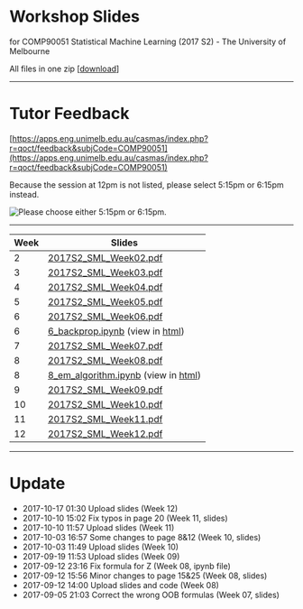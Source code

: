 # Workshop Slides
for COMP90051 Statistical Machine Learning (2017 S2) - The University of Melbourne

All files in one zip [[download](slides/all.zip)]

---
# Tutor Feedback
[https://apps.eng.unimelb.edu.au/casmas/index.php?r=qoct/feedback&subjCode=COMP90051](https://apps.eng.unimelb.edu.au/casmas/index.php?r=qoct/feedback&subjCode=COMP90051)

Because the session at 12pm is not listed, please select 5:15pm or 6:15pm instead.

![Please choose either 5:15pm or 6:15pm.](https://raw.githubusercontent.com/yuan-li/comp90051-2017/master/classes.png)

---

Week|Slides 
----|------
2|[2017S2_SML_Week02.pdf](slides/2017S2_SML_Week02.pdf)
3|[2017S2_SML_Week03.pdf](slides/2017S2_SML_Week03.pdf)
4|[2017S2_SML_Week04.pdf](slides/2017S2_SML_Week04.pdf)
5|[2017S2_SML_Week05.pdf](slides/2017S2_SML_Week05.pdf)
6|[2017S2_SML_Week06.pdf](slides/2017S2_SML_Week06.pdf)
6|[6_backprop.ipynb](slides/6_backprop.ipynb) (view in [html](slides/6_backprop.html))
7|[2017S2_SML_Week07.pdf](slides/2017S2_SML_Week07.pdf)
8|[2017S2_SML_Week08.pdf](slides/2017S2_SML_Week08.pdf)
8|[8_em_algorithm.ipynb](slides/8_em_algorithm.ipynb) (view in [html](slides/8_em_algorithm.html))
9|[2017S2_SML_Week09.pdf](slides/2017S2_SML_Week09.pdf)
10|[2017S2_SML_Week10.pdf](slides/2017S2_SML_Week10.pdf)
11|[2017S2_SML_Week11.pdf](slides/2017S2_SML_Week11.pdf)
12|[2017S2_SML_Week12.pdf](slides/2017S2_SML_Week12.pdf)

---
# Update
* 2017-10-17 01:30 Upload slides (Week 12)
* 2017-10-10 15:02 Fix typos in page 20 (Week 11, slides)
* 2017-10-10 11:57 Upload slides (Week 11)
* 2017-10-03 16:57 Some changes to page 8&12 (Week 10, slides)
* 2017-10-03 11:49 Upload slides (Week 10)
* 2017-09-19 11:53 Upload slides (Week 09)
* 2017-09-12 23:16 Fix formula for Z (Week 08, ipynb file)
* 2017-09-12 15:56 Minor changes to page 15&25 (Week 08, slides)
* 2017-09-12 14:00 Upload slides and code (Week 08)
* 2017-09-05 21:03 Correct the wrong OOB formulas (Week 07, slides)
